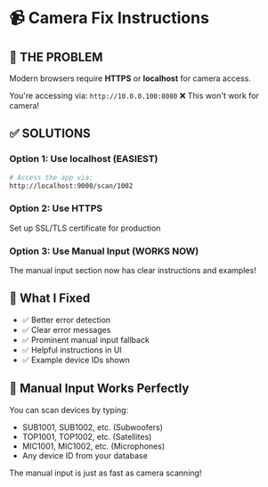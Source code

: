 # 📹 Camera Fix Instructions

## 🚨 **THE PROBLEM**
Modern browsers require **HTTPS** or **localhost** for camera access. 

You're accessing via: `http://10.0.0.100:8080` ❌
This won't work for camera!

## ✅ **SOLUTIONS**

### Option 1: Use localhost (EASIEST)
```bash
# Access the app via:
http://localhost:9000/scan/1002
```

### Option 2: Use HTTPS
Set up SSL/TLS certificate for production

### Option 3: Use Manual Input (WORKS NOW)
The manual input section now has clear instructions and examples!

## 🔧 **What I Fixed**
- ✅ Better error detection
- ✅ Clear error messages
- ✅ Prominent manual input fallback
- ✅ Helpful instructions in UI
- ✅ Example device IDs shown

## 📱 **Manual Input Works Perfectly**
You can scan devices by typing:
- SUB1001, SUB1002, etc. (Subwoofers)
- TOP1001, TOP1002, etc. (Satellites) 
- MIC1001, MIC1002, etc. (Microphones)
- Any device ID from your database

The manual input is just as fast as camera scanning!